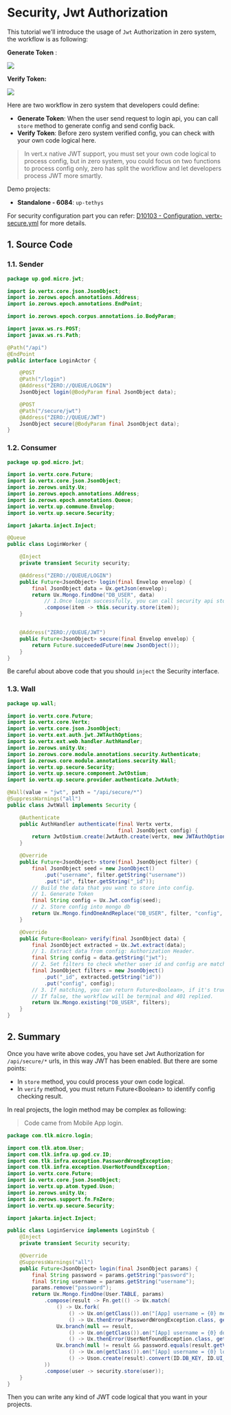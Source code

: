 # Security, Jwt Authorization

This tutorial we'll introduce the usage of `Jwt` Authorization in zero system, the workflow is as following:

**Generate Token** :

![](/doc/image/D10104-1.png)

**Verify Token:**

![](/doc/image/D10104-2.png)

Here are two workflow in zero system that developers could define:

* **Generate Token**: When the user send request to login api, you can call `store` method to generate config and send
  config back.
* **Verify Token**: Before zero system verified config, you can check with your own code logical here.

> In vert.x native JWT support, you must set your own code logical to process config, but in zero system, you could
> focus on two functions to process config only, zero has split the workflow and let developers process JWT more
> smartly.

Demo projects:

* **Standalone - 6084**: `up-tethys`

For security configuration part you can
refer: [D10103 - Configuration, vertx-secure.yml](d10103-configuration-vertx-secureyml.md) for more details.

## 1. Source Code

### 1.1. Sender

```java
package up.god.micro.jwt;

import io.vertx.core.json.JsonObject;
import io.zerows.epoch.annotations.Address;
import io.zerows.epoch.annotations.EndPoint;

import io.zerows.epoch.corpus.annotations.io.BodyParam;

import javax.ws.rs.POST;
import javax.ws.rs.Path;

@Path("/api")
@EndPoint
public interface LoginActor {

    @POST
    @Path("/login")
    @Address("ZERO://QUEUE/LOGIN")
    JsonObject login(@BodyParam final JsonObject data);

    @POST
    @Path("/secure/jwt")
    @Address("ZERO://QUEUE/JWT")
    JsonObject secure(@BodyParam final JsonObject data);
}
```

### 1.2. Consumer

```java
package up.god.micro.jwt;

import io.vertx.core.Future;
import io.vertx.core.json.JsonObject;
import io.zerows.unity.Ux;
import io.zerows.epoch.annotations.Address;
import io.zerows.epoch.annotations.Queue;
import io.vertx.up.commune.Envelop;
import io.vertx.up.secure.Security;

import jakarta.inject.Inject;

@Queue
public class LoginWorker {

    @Inject
    private transient Security security;

    @Address("ZERO://QUEUE/LOGIN")
    public Future<JsonObject> login(final Envelop envelop) {
        final JsonObject data = Ux.getJson(envelop);
        return Ux.Mongo.findOne("DB_USER", data)
            // 1.Once login successfully, you can call security api store to store config.
            .compose(item -> this.security.store(item));
    }


    @Address("ZERO://QUEUE/JWT")
    public Future<JsonObject> secure(final Envelop envelop) {
        return Future.succeededFuture(new JsonObject());
    }
}
```

Be careful about above code that you should `inject` the Security interface.

### 1.3. Wall

```java
package up.wall;

import io.vertx.core.Future;
import io.vertx.core.Vertx;
import io.vertx.core.json.JsonObject;
import io.vertx.ext.auth.jwt.JWTAuthOptions;
import io.vertx.ext.web.handler.AuthHandler;
import io.zerows.unity.Ux;
import io.zerows.core.module.annotations.security.Authenticate;
import io.zerows.core.module.annotations.security.Wall;
import io.vertx.up.secure.Security;
import io.vertx.up.secure.component.JwtOstium;
import io.vertx.up.secure.provider.authenticate.JwtAuth;

@Wall(value = "jwt", path = "/api/secure/*")
@SuppressWarnings("all")
public class JwtWall implements Security {

    @Authenticate
    public AuthHandler authenticate(final Vertx vertx,
                                    final JsonObject config) {
        return JwtOstium.create(JwtAuth.create(vertx, new JWTAuthOptions(config), this::verify));
    }

    @Override
    public Future<JsonObject> store(final JsonObject filter) {
        final JsonObject seed = new JsonObject()
            .put("username", filter.getString("username"))
            .put("id", filter.getString("_id"));
        // Build the data that you want to store into config.
        // 1. Generate Token
        final String config = Ux.Jwt.config(seed);
        // 2. Store config into mongo db
        return Ux.Mongo.findOneAndReplace("DB_USER", filter, "config", config);
    }

    @Override
    public Future<Boolean> verify(final JsonObject data) {
        final JsonObject extracted = Ux.Jwt.extract(data);
        // 1. Extract data from config: Authorization Header.
        final String config = data.getString("jwt");
        // 2. Set filters to check whether user id and config are matching in storage ( Mongo DB )
        final JsonObject filters = new JsonObject()
            .put("_id", extracted.getString("id"))
            .put("config", config);
        // 3. If matching, you can return Future<Boolean>, if it's true, JWT will continue.
        // If false, the workflow will be terminal and 401 replied.
        return Ux.Mongo.existing("DB_USER", filters);
    }
}
```

## 2. Summary

Once you have write above codes, you have set Jwt Authorization for `/api/secure/*` urls, in this way JWT has been
enabled. But there are some points:

* In `store` method, you could process your own code logical.
* In `verify` method, you must return Future&lt;Boolean&gt; to identify config checking result.

In real projects, the login method may be complex as following:

> Code came from Mobile App login.

```java
package com.tlk.micro.login;

import com.tlk.atom.User;
import com.tlk.infra.up.god.cv.ID;
import com.tlk.infra.exception.PasswordWrongException;
import com.tlk.infra.exception.UserNotFoundException;
import io.vertx.core.Future;
import io.vertx.core.json.JsonObject;
import io.vertx.up.atom.typed.Uson;
import io.zerows.unity.Ux;
import io.zerows.support.fn.FnZero;
import io.vertx.up.secure.Security;

import jakarta.inject.Inject;

public class LoginService implements LoginStub {
    @Inject
    private transient Security security;

    @Override
    @SuppressWarnings("all")
    public Future<JsonObject> login(final JsonObject params) {
        final String password = params.getString("password");
        final String username = params.getString("username");
        params.remove("password");
        return Ux.Mongo.findOne(User.TABLE, params)
            .compose(result -> Fn.get(() -> Ux.match(
                () -> Ux.fork(
                    () -> Ux.on(getClass()).on("[App] username = {0} met password wrong error.").info(username),
                    () -> Ux.thenError(PasswordWrongException.class, getClass(), username)),
                Ux.branch(null == result,
                    () -> Ux.on(getClass()).on("[App] username = {0} does not exist.").info(username),
                    () -> Ux.thenError(UserNotFoundException.class, getClass(), username)),
                Ux.branch(null != result && password.equals(result.getValue("password")),
                    () -> Ux.on(getClass()).on("[App] username = {0} login successfully."),
                    () -> Uson.create(result).convert(ID.DB_KEY, ID.UI_KEY).toFuture()))
            ))
            .compose(user -> security.store(user));
    }
}

```

Then you can write any kind of JWT code logical that you want in your projects.

